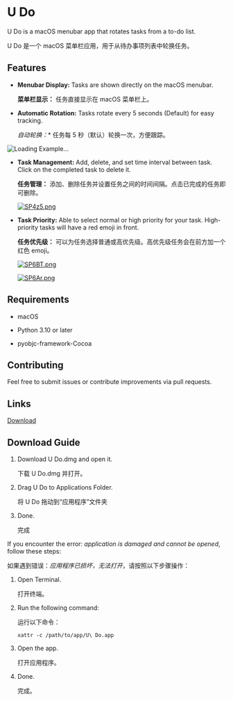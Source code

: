 

# U Do

U Do is a macOS menubar app that rotates tasks from a to-do list.

U Do 是一个 macOS 菜单栏应用，用于从待办事项列表中轮换任务。

## Features

- **Menubar Display:** Tasks are shown directly on the macOS menubar.

  **菜单栏显示：** 任务直接显示在 macOS 菜单栏上。

- **Automatic Rotation:** Tasks rotate every 5 seconds (Default) for easy tracking.

  *自动轮换：** 任务每 5 秒（默认）轮换一次，方便跟踪。

 ![Loading Example...](https://s13.gifyu.com/images/SP9FY.gif)

- **Task Management:** Add, delete, and set time interval between task. Click on the completed task to delete it.

  **任务管理：** 添加、删除任务并设置任务之间的时间间隔。点击已完成的任务即可删除。
  
  [![SP4z5.png](https://s13.gifyu.com/images/SP4z5.png)](https://gifyu.com/image/SP4z5)

- **Task Priority:**  Able to select normal or high priority for your task. High-priority tasks will have a red emoji in front.

  **任务优先级：** 可以为任务选择普通或高优先级。高优先级任务会在前方加一个红色 emoji。

  [![SP6BT.png](https://s7.gifyu.com/images/SP6BT.png)](https://gifyu.com/image/SP6BT)

  [![SP6Ar.png](https://s7.gifyu.com/images/SP6Ar.png)](https://gifyu.com/image/SP6Ar)

## Requirements

- macOS

- Python 3.10 or later

- pyobjc-framework-Cocoa

## Contributing

Feel free to submit issues or contribute improvements via pull requests.

## Links
[Download](https://github.com/chriyocc/U-Do/releases/latest)

## Download Guide

1. Download U Do.dmg and open it.

   下载 U Do.dmg 并打开。

2. Drag U Do to Applications Folder.

   将 U Do 拖动到“应用程序”文件夹

3. Done.

   完成

If you encounter the error: *application is damaged and cannot be opened*, follow these steps:

如果遇到错误：*应用程序已损坏，无法打开*，请按照以下步骤操作：

1. Open Terminal.

   打开终端。

2. Run the following command:

   运行以下命令： 

   ```
   xattr -c /path/to/app/U\ Do.app  
   ```

3. Open the app.

   打开应用程序。

4. Done.

   完成。
